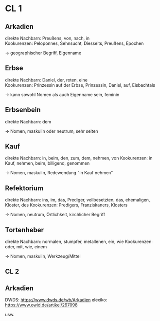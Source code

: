 # CL 1

## Arkadien
direkte Nachbarn: Preußens, von, nach, in  
Kookurenzen: Peloponnes, Sehnsucht, Diesseits, Preußens, Epochen

-> geographischer Begriff, Eigenname

## Erbse
direkte Nachbarn: Daniel, der, roten, eine  
Kookurenzen: Prinzessin auf der Erbse, Prinzessin, Daniel, auf, Eisbachtals

-> kann sowohl Nomen als auch Eigenname sein, feminin

## Erbsenbein
direkte Nachbarn: dem

-> Nomen, maskulin oder neutrum, sehr selten

## Kauf
direkte Nachbarn: in, beim, den, zum, dem, nehmen, von
Kookurenzen: in Kauf, nehmen, beim, billigend, genommen

-> Nomen, maskulin, Redewendung "in Kauf nehmen"

## Refektorium
direkte Nachbarn: ins, im, das, Prediger, vollbesetzten, das, ehemaligen, Kloster, des
Kookurenzen: Predigers, Franziskaners, Klosters

-> Nomen, neutrum, Örtlichkeit, kirchlicher Begriff

## Tortenheber
direkte Nachbarn: normalen, stumpfer, metallenen, ein, wie
Kookurenzen: oder, mit, wie, einem

-> Nomen, maskulin, Werkzeug/Mittel


## CL 2

## Arkadien
DWDS: https://www.dwds.de/wb/Arkadien
elexiko: https://www.owid.de/artikel/297098 

usw.